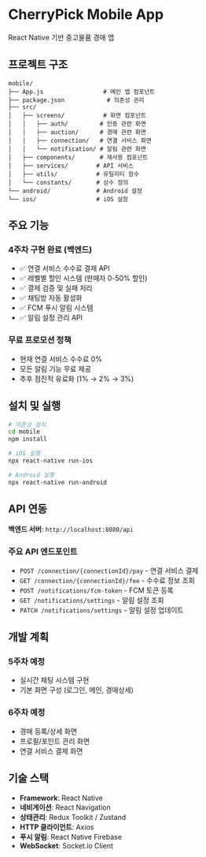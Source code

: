 # CherryPick Mobile App

React Native 기반 중고물품 경매 앱

## 프로젝트 구조

```
mobile/
├── App.js                 # 메인 앱 컴포넌트
├── package.json            # 의존성 관리
├── src/
│   ├── screens/           # 화면 컴포넌트
│   │   ├── auth/         # 인증 관련 화면
│   │   ├── auction/      # 경매 관련 화면
│   │   ├── connection/   # 연결 서비스 화면
│   │   └── notification/ # 알림 관련 화면
│   ├── components/       # 재사용 컴포넌트
│   ├── services/        # API 서비스
│   ├── utils/           # 유틸리티 함수
│   └── constants/       # 상수 정의
└── android/             # Android 설정
└── ios/                 # iOS 설정
```

## 주요 기능

### 4주차 구현 완료 (백엔드)
- ✅ 연결 서비스 수수료 결제 API
- ✅ 레벨별 할인 시스템 (판매자 0-50% 할인)
- ✅ 결제 검증 및 실패 처리
- ✅ 채팅방 자동 활성화
- ✅ FCM 푸시 알림 시스템
- ✅ 알림 설정 관리 API

### 무료 프로모션 정책
- 현재 연결 서비스 수수료 0%
- 모든 알림 기능 무료 제공
- 추후 점진적 유료화 (1% → 2% → 3%)

## 설치 및 실행

```bash
# 의존성 설치
cd mobile
npm install

# iOS 실행
npx react-native run-ios

# Android 실행
npx react-native run-android
```

## API 연동

**백엔드 서버**: `http://localhost:8080/api`

### 주요 API 엔드포인트
- `POST /connection/{connectionId}/pay` - 연결 서비스 결제
- `GET /connection/{connectionId}/fee` - 수수료 정보 조회
- `POST /notifications/fcm-token` - FCM 토큰 등록
- `GET /notifications/settings` - 알림 설정 조회
- `PATCH /notifications/settings` - 알림 설정 업데이트

## 개발 계획

### 5주차 예정
- 실시간 채팅 시스템 구현
- 기본 화면 구성 (로그인, 메인, 경매상세)

### 6주차 예정  
- 경매 등록/상세 화면
- 프로필/포인트 관리 화면
- 연결 서비스 결제 화면

## 기술 스택

- **Framework**: React Native
- **네비게이션**: React Navigation
- **상태관리**: Redux Toolkit / Zustand
- **HTTP 클라이언트**: Axios
- **푸시 알림**: React Native Firebase
- **WebSocket**: Socket.io Client